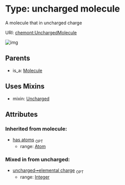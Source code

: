 
# Type: uncharged molecule


A molecule that in uncharged charge

URI: [chemont:UnchargedMolecule](http://w3id.org/chemontUnchargedMolecule)


![img](http://yuml.me/diagram/nofunky;dir:TB/class/[UnchargedMolecule&#124;elemental_charge:integer%20%3F]uses%20-.->[Uncharged],[Molecule]^-[UnchargedMolecule],[Uncharged],[Molecule],[Atom])

## Parents

 *  is_a: [Molecule](Molecule.md)

## Uses Mixins

 *  mixin: [Uncharged](Uncharged.md)

## Attributes


### Inherited from molecule:

 * [has atoms](has_atoms.md)  <sub>OPT</sub>
    * range: [Atom](Atom.md)

### Mixed in from uncharged:

 * [uncharged➞elemental charge](uncharged_elemental_charge.md)  <sub>OPT</sub>
    * range: [Integer](types/Integer.md)
